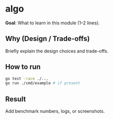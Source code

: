 # algo

**Goal**: What to learn in this module (1–2 lines).

## Why (Design / Trade-offs)

Briefly explain the design choices and trade-offs.

## How to run

```bash
go test -race ./...
go run ./cmd/example # if present
```

## Result

Add benchmark numbers, logs, or screenshots.
